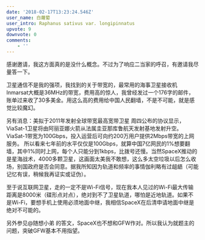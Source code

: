 ```yaml
---
date: '2018-02-17T13:23:24.546Z'
user_name: 白蘿蔔
user_intro: Raphanus sativus var. longipinnatus
upvote: 9
downvote: 0
comments:
    - ''
---
```


感谢邀请，我这方面真的是没什么概念。不过为了响应二当家的呼召，有邀请我尽量答一下。

卫星通信不是我的强项，我找到的关于带宽的，最常用的海事卫星接收机Inmarsat大概是36MHz的带宽，费用高的惊人，我曾经发过一个176字的邮件，账单过来收了30多美金。用这么高的费用给中国人民翻墙，不是不可能，就是感觉比较魔幻。

另有消息：美拟于2011年发射全球带宽最高宽带卫星 周四公布的协议显示，ViaSat-1卫星将由阿丽亚娜火箭从法属圭亚那库鲁航天发射基地发射升空。ViaSat-1带宽为100Gbps，投入运营后可向约200万用户提供2Mbps带宽的上网服务。 所以看来七年前的水平仅仅是100Gbps，就算中国7亿网民的1%想要翻墙，其中1%同时上网，每个人只能分到1kbps，比拨号还慢。当然SpaceX推动的是星海战术，4000多颗卫星，这画面太美我不敢想，这么多太空垃圾以后怎么收场，别国政府是否会同意。据我所知因为轨道和频率的事情伽利略有过龃龉（可能记忆有误，稍候我再证实或证伪）。

至于说互联网卫星，走的一定不是Wi-Fi信号，现在我本人见过的Wi-Fi最大传输距离是8000米（碟形点对点），绝对到不了卫星轨道，哪怕是近地轨道。如果不是Wi-Fi，要想手机上使用必须地面中继，我相信SpaceX在后清申请地面中继是绝对不可能的。

另外参见@随想小弟 的答文，SpaceX也不想和GFW作对。所以我认为就题主的问题，突破GFW基本不用指望。
